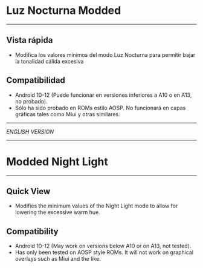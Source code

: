 # Luz Nocturna Modded

---
## Vista rápida
- Modifica los valores mínimos del modo Luz Nocturna para permitir bajar la tonalidad cálida excesiva

## Compatibilidad
- Android 10-12 (Puede funcionar en versiones inferiores a A10 o en A13, no probado).
- Sólo ha sido probado en ROMs estilo AOSP. No funcionará en capas gráficas tales como Miui y otras similares.

---

*ENGLISH VERSION*

---

# Modded Night Light

---
## Quick View
- Modifies the minimum values of the Night Light mode to allow for lowering the excessive warm hue.

## Compatibility
- Android 10-12 (May work on versions below A10 or on A13, not tested).
- Has only been tested on AOSP style ROMs. It will not work on graphical overlays such as Miui and the like.
